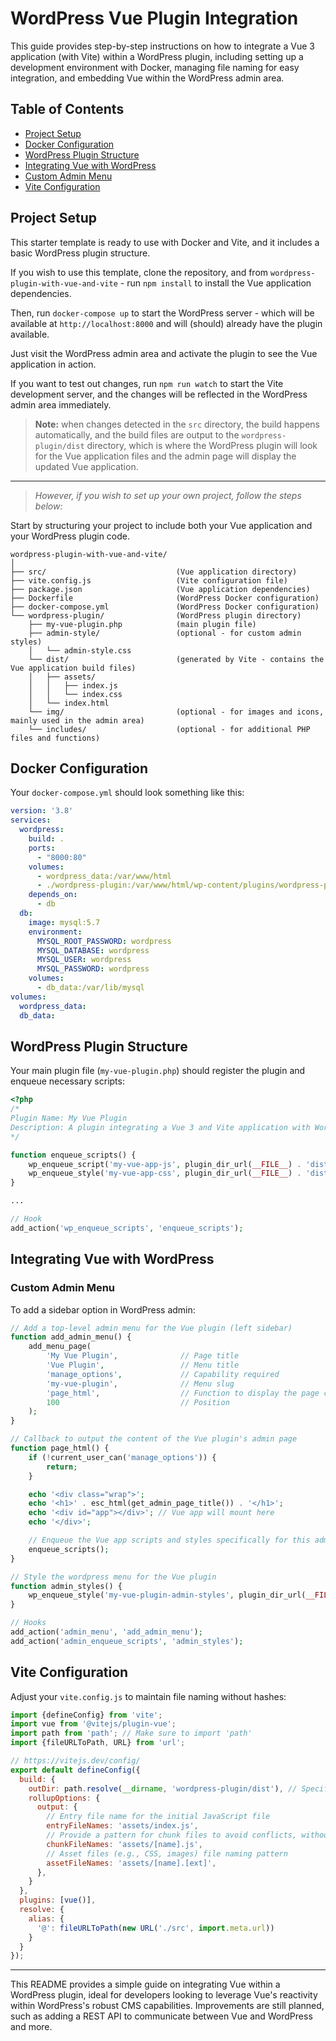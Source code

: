 # WordPress Vue Plugin Integration

This guide provides step-by-step instructions on how to integrate a Vue 3 application (with Vite) within a WordPress plugin,
including setting up a development environment with Docker, managing file naming for easy integration, and embedding Vue within the WordPress admin area.

## Table of Contents

- [Project Setup](#project-setup)
- [Docker Configuration](#docker-configuration)
- [WordPress Plugin Structure](#wordpress-plugin-structure)
- [Integrating Vue with WordPress](#integrating-vue-with-wordpress)
- [Custom Admin Menu](#custom-admin-menu)
- [Vite Configuration](#vite-configuration)

## Project Setup

This starter template is ready to use with Docker and Vite, and it includes a basic WordPress plugin structure.

If you wish to use this template, clone the repository, and from `wordpress-plugin-with-vue-and-vite` - run `npm install` to install the Vue application dependencies.

Then, run `docker-compose up` to start the WordPress server - which will be available at `http://localhost:8000` and will (should) already have the plugin available.

Just visit the WordPress admin area and activate the plugin to see the Vue application in action.

If you want to test out changes, run `npm run watch` to start the Vite development server, and the changes will be reflected in the WordPress admin area immediately.
> **Note:** when changes detected in the `src` directory, the build happens automatically, and the build files are output to the `wordpress-plugin/dist` directory,
> which is where the WordPress plugin will look for the Vue application files and the admin page will display the updated Vue application.

----

> *However, if you wish to set up your own project, follow the steps below:*

Start by structuring your project to include both your Vue application and your WordPress plugin code.

```plaintext
wordpress-plugin-with-vue-and-vite/
│
├── src/                             (Vue application directory)
├── vite.config.js                   (Vite configuration file)
├── package.json                     (Vue application dependencies)
├── Dockerfile                       (WordPress Docker configuration)
├── docker-compose.yml               (WordPress Docker configuration)
└── wordpress-plugin/                (WordPress plugin directory)
    ├── my-vue-plugin.php            (main plugin file)
    ├── admin-style/                 (optional - for custom admin styles)
    │   └── admin-style.css
    └── dist/                        (generated by Vite - contains the Vue application build files)
    │   ├── assets/ 
    │   │   ├── index.js
    │   │   └── index.css
    │   └── index.html
    └── img/                         (optional - for images and icons, mainly used in the admin area)
    └── includes/                    (optional - for additional PHP files and functions)
```

## Docker Configuration

Your `docker-compose.yml` should look something like this:

```yaml
version: '3.8'
services:
  wordpress:
    build: .
    ports:
      - "8000:80"
    volumes:
      - wordpress_data:/var/www/html
      - ./wordpress-plugin:/var/www/html/wp-content/plugins/wordpress-plugin
    depends_on:
      - db
  db:
    image: mysql:5.7
    environment:
      MYSQL_ROOT_PASSWORD: wordpress
      MYSQL_DATABASE: wordpress
      MYSQL_USER: wordpress
      MYSQL_PASSWORD: wordpress
    volumes:
      - db_data:/var/lib/mysql
volumes:
  wordpress_data:
  db_data:
```

## WordPress Plugin Structure

Your main plugin file (`my-vue-plugin.php`) should register the plugin and enqueue necessary scripts:

```php
<?php
/*
Plugin Name: My Vue Plugin
Description: A plugin integrating a Vue 3 and Vite application with WordPress.
*/

function enqueue_scripts() {
    wp_enqueue_script('my-vue-app-js', plugin_dir_url(__FILE__) . 'dist/assets/index.js', array(), '1.0.0', true);
    wp_enqueue_style('my-vue-app-css', plugin_dir_url(__FILE__) . 'dist/assets/index.css', array(), '1.0.0');
}

...

// Hook
add_action('wp_enqueue_scripts', 'enqueue_scripts');
```

## Integrating Vue with WordPress

### Custom Admin Menu

To add a sidebar option in WordPress admin:

```php
// Add a top-level admin menu for the Vue plugin (left sidebar)
function add_admin_menu() {
    add_menu_page(
        'My Vue Plugin',              // Page title
        'Vue Plugin',                 // Menu title
        'manage_options',             // Capability required
        'my-vue-plugin',              // Menu slug
        'page_html',                  // Function to display the page content
        100                           // Position
    );
}

// Callback to output the content of the Vue plugin's admin page
function page_html() {
    if (!current_user_can('manage_options')) {
        return;
    }

    echo '<div class="wrap">';
    echo '<h1>' . esc_html(get_admin_page_title()) . '</h1>';
    echo '<div id="app"></div>'; // Vue app will mount here
    echo '</div>';

    // Enqueue the Vue app scripts and styles specifically for this admin page
    enqueue_scripts();
}

// Style the wordpress menu for the Vue plugin
function admin_styles() {
    wp_enqueue_style('my-vue-plugin-admin-styles', plugin_dir_url(__FILE__) . 'admin-style/admin-style.css');
}

// Hooks
add_action('admin_menu', 'add_admin_menu');
add_action('admin_enqueue_scripts', 'admin_styles');
```

## Vite Configuration

Adjust your `vite.config.js` to maintain file naming without hashes:

```javascript
import {defineConfig} from 'vite';
import vue from '@vitejs/plugin-vue';
import path from 'path'; // Make sure to import 'path'
import {fileURLToPath, URL} from 'url';

// https://vitejs.dev/config/
export default defineConfig({
  build: {
    outDir: path.resolve(__dirname, 'wordpress-plugin/dist'), // Specify the output directory
    rollupOptions: {
      output: {
        // Entry file name for the initial JavaScript file
        entryFileNames: 'assets/index.js',
        // Provide a pattern for chunk files to avoid conflicts, without hash for simplicity
        chunkFileNames: 'assets/[name].js',
        // Asset files (e.g., CSS, images) file naming pattern
        assetFileNames: 'assets/[name].[ext]',
      },
    }
  },
  plugins: [vue()],
  resolve: {
    alias: {
      '@': fileURLToPath(new URL('./src', import.meta.url))
    }
  }
});
```

---

This README provides a simple guide on integrating Vue within a WordPress plugin, ideal for developers looking to leverage Vue's reactivity within WordPress's robust CMS capabilities.
Improvements are still planned, such as adding a REST API to communicate between Vue and WordPress and more.
